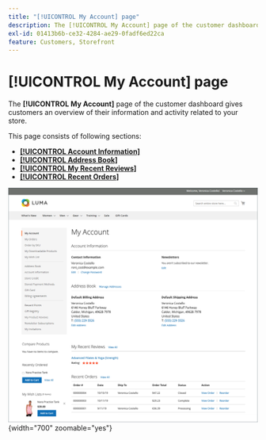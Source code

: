 ```yaml
---
title: "[!UICONTROL My Account] page"
description: The [!UICONTROL My Account] page of the customer dashboard gives customers an overview of their information and activity related to your store.
exl-id: 01413b6b-ce32-4284-ae29-0fadf6ed22ca
feature: Customers, Storefront
---
```

# [!UICONTROL My Account] page

The **[!UICONTROL My Account]** page of the customer dashboard gives customers an overview of their information and activity related to your store.

This page consists of following sections:

* [**[!UICONTROL Account Information]**](../customers/account-dashboard-account-information.md)
* [**[!UICONTROL Address Book]**](../customers/account-dashboard-address-book.md)
* [**[!UICONTROL My Recent Reviews]**](../merchandising-promotions/product-reviews.md#product-reviews-on-the-storefront)
* [**[!UICONTROL Recent Orders]**](../stores-purchase/orders-storefront.md#view-recently-ordered-products)

![My Account page on the storefront](assets/account-dashboard-my-account.png){width="700" zoomable="yes"}
